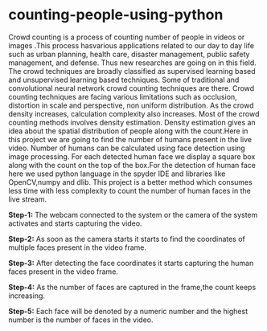 # counting-people-using-python
Crowd counting is a process of counting number of people in videos or images .This process hasvarious applications related to our day to day life such as urban planning, health care, disaster management, public safety management, and defense. Thus new researches are going on in this field. The crowd techniques are broadly classified as supervised learning based and unsupervised learning based techniques. Some of traditional and convolutional neural network crowd counting techniques are there. Crowd counting techniques are facing various limitations such as occlusion, distortion in scale and perspective, non uniform distribution. As the crowd density increases, calculation complexity also increases. Most of the crowd counting methods involves density estimation. Density estimation gives an idea about the spatial distribution of people along with the count.Here in this project we are going to find the number of humans present in the live video. Number of humans can be calculated using face detection using image processing. For each detected human face we display a square box along with the count on the top of the box.For the detection of human face here we used python language in the spyder IDE and libraries like OpenCV,numpy and dlib.
This project is a better method which consumes less time with less complexity to count the number of human faces in the live stream.

**Step-1:**
The webcam connected to the system or the camera of the system activates and starts capturing the video.

**Step-2:**
As soon as the camera starts it starts to find the coordinates of multiple faces present in the video frame.

**Step-3:**
After detecting the face coordinates it starts capturing the human faces present in the video frame.

**Step-4:**
As the number of faces are captured in the frame,the count keeps increasing.

**Step-5:**
Each face will be denoted by a numeric number and the highest number is the number of faces in the video.
